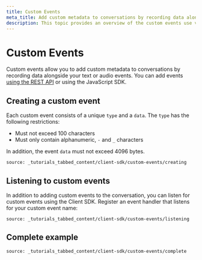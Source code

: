 ```yaml
---
title: Custom Events
meta_title: Add custom metadata to conversations by recording data alongside your text or audio events
description: This topic provides an overview of the custom events use via the Vonage Client SDK. 
---
```


# Custom Events

Custom events allow you to add custom metadata to conversations by recording data alongside your text or audio events. You can add events [using the REST API](/conversation/code-snippets/event/create-custom-event) or using the JavaScript SDK.

## Creating a custom event

Each custom event consists of a unique `type` and a `data`. The `type` has the following restrictions:

* Must not exceed 100 characters
* Must only contain alphanumeric, `-` and `_` characters

In addition, the event `data` must not exceed 4096 bytes.

```tabbed_content
source: _tutorials_tabbed_content/client-sdk/custom-events/creating
```

## Listening to custom events

In addition to adding custom events to the conversation, you can listen for custom events using the Client SDK. Register an event handler that listens for your custom event name:

```tabbed_content
source: _tutorials_tabbed_content/client-sdk/custom-events/listening
```

## Complete example

```tabbed_content
source: _tutorials_tabbed_content/client-sdk/custom-events/complete
```
